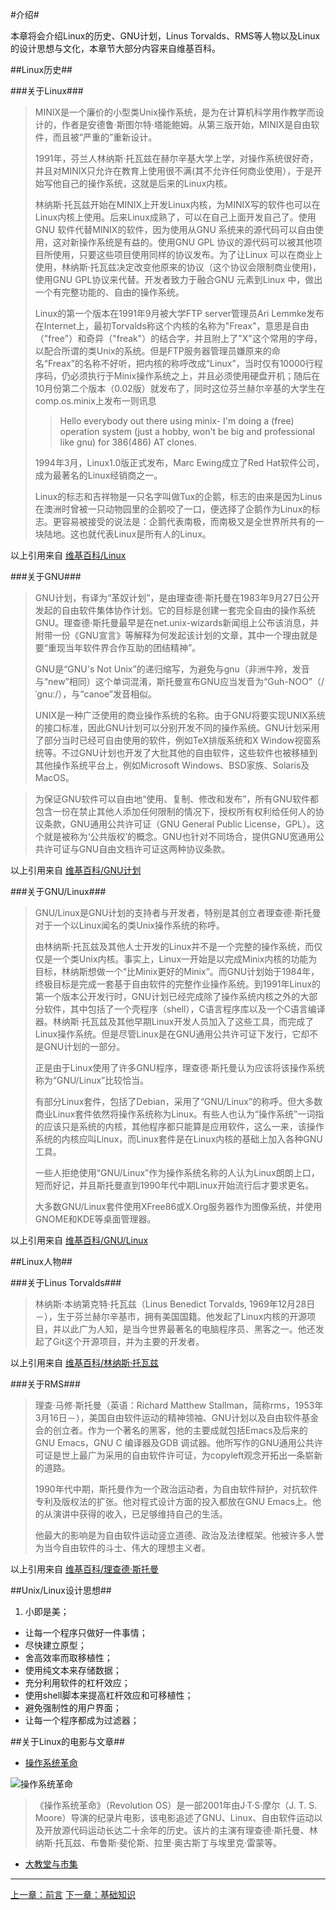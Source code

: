 #介绍#

本章将会介绍Linux的历史、GNU计划，Linus Torvalds、RMS等人物以及Linux的设计思想与文化，本章节大部分内容来自维基百科。

##Linux历史##

###关于Linux###

> MINIX是一个廉价的小型类Unix操作系统，是为在计算机科学用作教学而设计的，作者是安德鲁·斯图尔特·塔能鲍姆。从第三版开始，MINIX是自由软件，而且被“严重的”重新设计。
>
> 1991年，芬兰人林纳斯·托瓦兹在赫尔辛基大学上学，对操作系统很好奇，并且对MINIX只允许在教育上使用很不满(其不允许任何商业使用），于是开始写他自己的操作系统，这就是后来的Linux内核。
>
> 林纳斯·托瓦兹开始在MINIX上开发Linux内核，为MINIX写的软件也可以在Linux内核上使用。后来Linux成熟了，可以在自己上面开发自己了。使用GNU 软件代替MINIX的软件，因为使用从GNU 系统来的源代码可以自由使用，这对新操作系统是有益的。使用GNU GPL 协议的源代码可以被其他项目所使用，只要这些项目使用同样的协议发布。为了让Linux 可以在商业上使用，林纳斯·托瓦兹决定改变他原来的协议（这个协议会限制商业使用)，使用GNU GPL协议来代替。开发者致力于融合GNU 元素到Linux 中，做出一个有完整功能的、自由的操作系统。
>
> Linux的第一个版本在1991年9月被大学FTP server管理员Ari Lemmke发布在Internet上，最初Torvalds称这个内核的名称为"Freax"，意思是自由（"free"）和奇异（"freak"）的结合字，并且附上了"X"这个常用的字母，以配合所谓的类Unix的系统。但是FTP服务器管理员嫌原来的命名“Freax”的名称不好听，把内核的称呼改成“Linux”，当时仅有10000行程序码，仍必须执行于Minix操作系统之上，并且必须使用硬盘开机；随后在10月份第二个版本（0.02版）就发布了，同时这位芬兰赫尔辛基的大学生在comp.os.minix上发布一则讯息
>
>> Hello everybody out there using minix- I'm doing a (free) operation system (just a hobby, won't be big and professional like gnu) for 386(486) AT clones.
>
> 1994年3月，Linux1.0版正式发布，Marc Ewing成立了Red Hat软件公司，成为最著名的Linux经销商之一。
>
> Linux的标志和吉祥物是一只名字叫做Tux的企鹅，标志的由来是因为Linus在澳洲时曾被一只动物园里的企鹅咬了一口，便选择了企鹅作为Linux的标志。更容易被接受的说法是：企鹅代表南极，而南极又是全世界所共有的一块陆地。这也就代表Linux是所有人的Linux。

以上引用来自 [维基百科/Linux](http://zh.wikipedia.org/zh-cn/Linux)

###关于GNU###

> GNU计划，有译为“革奴计划”，是由理查德·斯托曼在1983年9月27日公开发起的自由软件集体协作计划。它的目标是创建一套完全自由的操作系统GNU。理查德·斯托曼最早是在net.unix-wizards新闻组上公布该消息，并附带一份《GNU宣言》等解释为何发起该计划的文章，其中一个理由就是要“重现当年软件界合作互助的团结精神”。
>
> GNU是“GNU's Not Unix”的递归缩写，为避免与gnu（非洲牛羚，发音与“new”相同）这个单词混淆，斯托曼宣布GNU应当发音为“Guh-NOO”（/ˈgnuː/），与“canoe”发音相似。
>
> UNIX是一种广泛使用的商业操作系统的名称。由于GNU将要实现UNIX系统的接口标准，因此GNU计划可以分别开发不同的操作系统。GNU计划采用了部分当时已经可自由使用的软件，例如TeX排版系统和X Window视窗系统等。不过GNU计划也开发了大批其他的自由软件，这些软件也被移植到其他操作系统平台上，例如Microsoft Windows、BSD家族、Solaris及MacOS。

> 为保证GNU软件可以自由地“使用、复制、修改和发布”，所有GNU软件都包含一份在禁止其他人添加任何限制的情况下，授权所有权利给任何人的协议条款，GNU通用公共许可证（GNU General Public License，GPL）。这个就是被称为‘公共版权’的概念。GNU也针对不同场合，提供GNU宽通用公共许可证与GNU自由文档许可证这两种协议条款。

以上引用来自 [维基百科/GNU计划](http://zh.wikipedia.org/zh-cn/GNU%E8%A8%88%E5%8A%83)

###关于GNU/Linux###
> GNU/Linux是GNU计划的支持者与开发者，特别是其创立者理查德·斯托曼对于一个以Linux闻名的类Unix操作系统的称呼。
>
> 由林纳斯·托瓦兹及其他人士开发的Linux并不是一个完整的操作系统，而仅仅是一个类Unix内核。事实上，Linux一开始是以完成Minix内核的功能为目标，林纳斯想做一个“比Minix更好的Minix”。而GNU计划始于1984年，终极目标是完成一套基于自由软件的完整作业操作系统。到1991年Linux的第一个版本公开发行时，GNU计划已经完成除了操作系统内核之外的大部分软件，其中包括了一个壳程序（shell），C语言程序库以及一个C语言编译器。林纳斯·托瓦兹及其他早期Linux开发人员加入了这些工具，而完成了Linux操作系统。但是尽管Linux是在GNU通用公共许可证下发行，它却不是GNU计划的一部分。
>
> 正是由于Linux使用了许多GNU程序，理查德·斯托曼认为应该将该操作系统称为“GNU/Linux”比较恰当。
>
> 有部分Linux套件，包括了Debian，采用了“GNU/Linux”的称呼。但大多数商业Linux套件依然将操作系统称为Linux。有些人也认为“操作系统”一词指的应该只是系统的内核，其他程序都只能算是应用软件，这么一来，该操作系统的内核应叫Linux，而Linux套件是在Linux内核的基础上加入各种GNU工具。
>
> 一些人拒绝使用“GNU/Linux”作为操作系统名称的人认为Linux朗朗上口，短而好记，并且斯托曼直到1990年代中期Linux开始流行后才要求更名。
>
> 大多数GNU/Linux套件使用XFree86或X.Org服务器作为图像系统，并使用GNOME和KDE等桌面管理器。

以上引用来自 [维基百科/GNU/Linux](http://zh.wikipedia.org/zh-cn/GNU/Linux)

##Linux人物##

###关于Linus Torvalds###

> 林纳斯·本纳第克特·托瓦兹（Linus Benedict Torvalds, 1969年12月28日－），生于芬兰赫尔辛基市，拥有美国国籍。他发起了Linux内核的开源项目，并以此广为人知，是当今世界最著名的电脑程序员、黑客之一。他还发起了Git这个开源项目，并为主要的开发者。

以上引用来自 [维基百科/林纳斯·托瓦兹](http://zh.wikipedia.org/zh-cn/%E6%9E%97%E7%BA%B3%E6%96%AF%C2%B7%E6%89%98%E7%93%A6%E5%85%B9)

###关于RMS###

> 理查·马修·斯托曼（英语：Richard Matthew Stallman，简称rms，1953年3月16日－），美国自由软件运动的精神领袖、GNU计划以及自由软件基金会的创立者。作为一个著名的黑客，他的主要成就包括Emacs及后来的GNU Emacs，GNU C 编译器及GDB 调试器。他所写作的GNU通用公共许可证是世上最广为采用的自由软件许可证，为copyleft观念开拓出一条崭新的道路。
>
> 1990年代中期，斯托曼作为一个政治运动者，为自由软件辩护，对抗软件专利及版权法的扩张。他对程式设计方面的投入都放在GNU Emacs上。他的从演讲中获得的收入，已足够维持自己的生活。
>
> 他最大的影响是为自由软件运动竖立道德、政治及法律框架。他被许多人誉为当今自由软件的斗士、伟大的理想主义者。

以上引用来自 [维基百科/理查德·斯托曼](http://zh.wikipedia.org/zh-cn/%E7%90%86%E6%9F%A5%E5%BE%B7%C2%B7%E6%96%AF%E6%89%98%E6%9B%BC)

##Unix/Linux设计思想##

1. 小即是美；
- 让每一个程序只做好一件事情；
- 尽快建立原型；
- 舍高效率而取移植性；
- 使用纯文本来存储数据；
- 充分利用软件的杠杆效应；
- 使用shell脚本来提高杠杆效应和可移植性；
- 避免强制性的用户界面；
- 让每一个程序都成为过滤器；

##关于Linux的电影与文章##

* [操作系统革命](http://movie.douban.com/subject/1437389/)

![操作系统革命](https://github.com/sodabiscuit/doc_and_trans/raw/master/linux_guide_for_f2e/e2/resources/01-01.jpg)

> 《操作系统革命》（Revolution OS）是一部2001年由J·T·S·摩尔（J. T. S. Moore）导演的纪录片电影，该电影追述了GNU、Linux、自由软件运动以及开放源代码运动长达二十余年的历史。该片的主演有理查德·斯托曼、林纳斯·托瓦兹、布鲁斯·斐伦斯、拉里·奥古斯丁与埃里克·雷蒙等。

* [大教堂与市集](http://www.aka.org.cn/Docs/c&b.html)

---

[上一章：前言](00-preface.md) [下一章：基础知识](02-basic.md)

